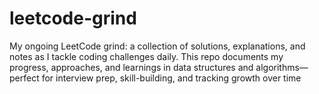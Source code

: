 # leetcode-grind
My ongoing LeetCode grind: a collection of solutions, explanations, and notes as I tackle coding challenges daily. This repo documents my progress, approaches, and learnings in data structures and algorithms—perfect for interview prep, skill-building, and tracking growth over time
